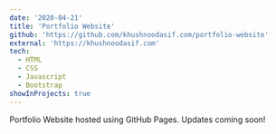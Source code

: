 ```yaml
---
date: '2020-04-21'
title: 'Portfolio Website'
github: 'https://github.com/khushnoodasif.com/portfolio-website'
external: 'https://khushnoodasif.com'
tech:
  - HTML
  - CSS
  - Javascript
  - Bootstrap
showInProjects: true
---
```


Portfolio Website hosted using GitHub Pages. Updates coming soon!
